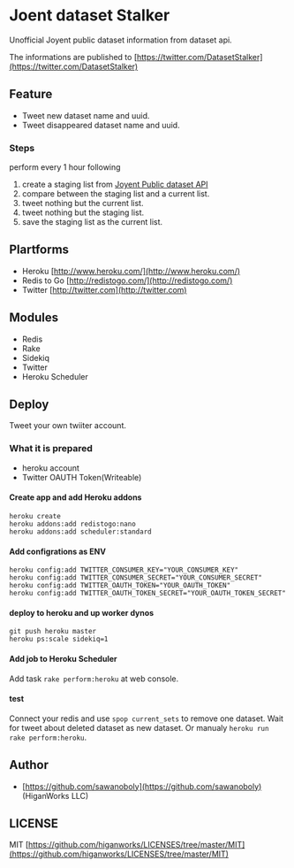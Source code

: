 # Joent dataset Stalker

Unofficial Joyent public dataset information from dataset api.

The informations are published to [https://twitter.com/DatasetStalker](https://twitter.com/DatasetStalker)


## Feature

- Tweet new dataset name and uuid.
- Tweet disappeared dataset name and uuid.

### Steps

perform every 1 hour following

1. create a staging list from [Joyent Public dataset API](https://datasets.joyent.com/datasets)
2. compare between the staging list and a current list.
3. tweet nothing but the current list.
4. tweet nothing but the staging list.
5. save the staging list as the current list.


## Plartforms

- Heroku [http://www.heroku.com/](http://www.heroku.com/)
- Redis to Go [http://redistogo.com/](http://redistogo.com/)
- Twitter [http://twitter.com](http://twitter.com)

## Modules

- Redis
- Rake
- Sidekiq
- Twitter
- Heroku Scheduler

## Deploy

Tweet your own twiiter account.

### What it is prepared

- heroku account
- Twitter OAUTH Token(Writeable)

#### Create app and add Heroku addons

<pre><code>heroku create
heroku addons:add redistogo:nano
heroku addons:add scheduler:standard</code></pre>

#### Add configrations as ENV

<pre><code>heroku config:add TWITTER_CONSUMER_KEY="YOUR_CONSUMER_KEY"
heroku config:add TWITTER_CONSUMER_SECRET="YOUR_CONSUMER_SECRET"
heroku config:add TWITTER_OAUTH_TOKEN="YOUR_OAUTH_TOKEN"
heroku config:add TWITTER_OAUTH_TOKEN_SECRET="YOUR_OAUTH_TOKEN_SECRET"</code></pre>

#### deploy to heroku and up worker dynos

<pre><code>git push heroku master
heroku ps:scale sidekiq=1</code></pre>

#### Add job to Heroku Scheduler
 
Add task `rake perform:heroku` at web console.

#### test

Connect your redis and use `spop current_sets` to remove one dataset.
Wait for tweet about deleted dataset as new dataset. Or manualy `heroku run rake perform:heroku`.

## Author

- [https://github.com/sawanoboly](https://github.com/sawanoboly) (HiganWorks LLC) 

## LICENSE

MIT [https://github.com/higanworks/LICENSES/tree/master/MIT](https://github.com/higanworks/LICENSES/tree/master/MIT)

